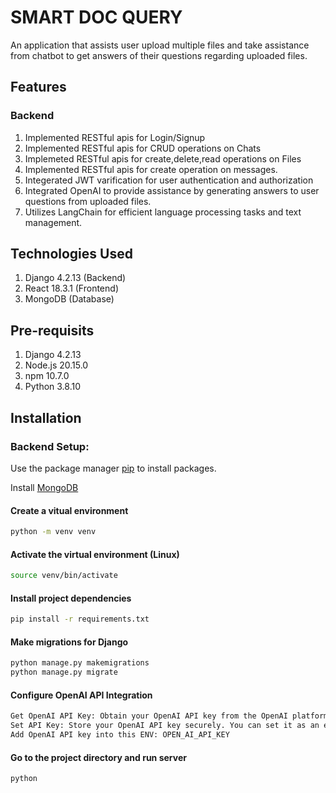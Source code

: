 # SMART DOC QUERY

An application that assists user upload multiple files and take assistance from chatbot to get answers of their questions regarding uploaded files.

## Features
### Backend
1. Implemented RESTful apis for Login/Signup
2. Implemented RESTful apis for CRUD operations on Chats
3. Implemeted RESTful apis for create,delete,read operations on Files
5. Implemented RESTful apis for create operation on messages.
6. Integerated JWT varification for user authentication and authorization
7. Integrated OpenAI to provide assistance by generating answers to user questions from uploaded files.
8. Utilizes LangChain for efficient language processing tasks and text management.

## Technologies Used
1. Django 4.2.13 (Backend)
2. React 18.3.1 (Frontend)
3. MongoDB (Database)

## Pre-requisits
1. Django 4.2.13
2. Node.js 20.15.0
3. npm 10.7.0
4. Python 3.8.10


## Installation 
### Backend Setup:

Use the package manager [pip](https://pip.pypa.io/en/stable/) to install packages.

Install [MongoDB](https://www.mongodb.com/docs/manual/installation/) 

#### Create a vitual environment

```bash
python -m venv venv
```
#### Activate the virtual environment (Linux)
```bash
source venv/bin/activate
```

#### Install project dependencies
```bash
pip install -r requirements.txt
```
#### Make migrations for Django
```bash
python manage.py makemigrations
python manage.py migrate
```
#### Configure OpenAI API Integration
```bash
Get OpenAI API Key: Obtain your OpenAI API key from the OpenAI platform.
Set API Key: Store your OpenAI API key securely. You can set it as an environment variable or directly in your Django settings (not recommended for production).
Add OpenAI API key into this ENV: OPEN_AI_API_KEY
```
#### Go to the project directory and run server
```bash
python 